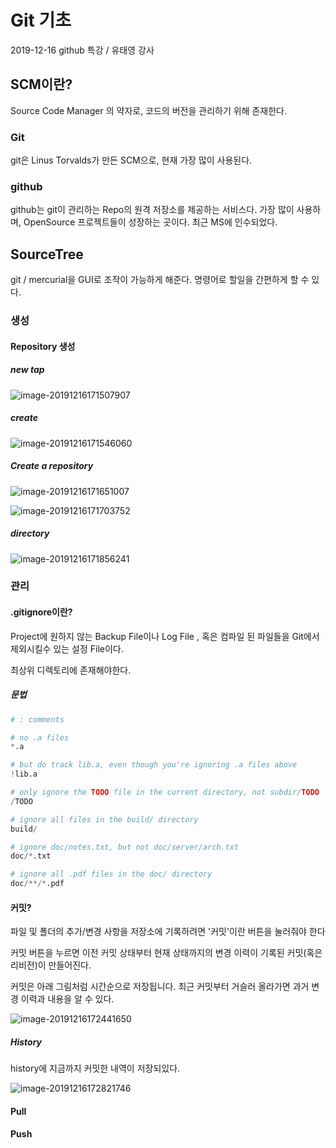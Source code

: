 # Git 기초

2019-12-16 github 특강 / 유태영 강사



## SCM이란?

Source Code Manager 의 약자로, 코드의 버전을 관리하기 위해 존재한다.



### Git

git은 Linus Torvalds가 만든 SCM으로, 현재 가장 많이 사용된다.



### github

github는 git이 관리하는 Repo의 원격 저장소를 제공하는 서비스다. 가장 많이 사용하며, OpenSource 프로젝트들이 성장하는 곳이다. 최근 MS에 인수되었다.



## SourceTree

git / mercurial을 GUI로 조작이 가능하게 해준다. 명령어로 할일을 간편하게 할 수 있다.

### 생성

#### Repository 생성

##### new tap

![image-20191216171507907](01_git기초_191216.assets/image-20191216171507907.png)



##### create

![image-20191216171546060](01_git기초_191216.assets/image-20191216171546060.png)



##### Create a repository

![image-20191216171651007](01_git기초_191216.assets/image-20191216171651007.png)



![image-20191216171703752](01_git기초_191216.assets/image-20191216171703752.png)



##### directory

![image-20191216171856241](01_git기초_191216.assets/image-20191216171856241.png)





### 관리

#### .gitignore이란?

Project에 원하지 않는 Backup File이나 Log File , 혹은 컴파일 된 파일들을 Git에서 제외시킬수 있는 설정 File이다.

최상위 디렉토리에 존재해야한다.

##### 문법

```python
# : comments

# no .a files
*.a

# but do track lib.a, even though you're ignoring .a files above
!lib.a

# only ignore the TODO file in the current directory, not subdir/TODO
/TODO

# ignore all files in the build/ directory
build/

# ignore doc/notes.txt, but not doc/server/arch.txt
doc/*.txt

# ignore all .pdf files in the doc/ directory
doc/**/*.pdf
```



#### 커밋? 

파일 및 폴더의 추가/변경 사항을 저장소에 기록하려면 '커밋'이란 버튼을 눌러줘야 한다

커밋 버튼을 누르면 이전 커밋 상태부터 현재 상태까지의 변경 이력이 기록된 커밋(혹은 리비전)이 만들어진다.

커밋은 아래 그림처럼 시간순으로 저장됩니다. 최근 커밋부터 거슬러 올라가면 과거 변경 이력과 내용을 알 수 있다.

![image-20191216172441650](01_git기초_191216.assets/image-20191216172441650.png)

##### History

history에 지금까지 커밋한 내역이 저장되있다.

![image-20191216172821746](01_git기초_191216.assets/image-20191216172821746.png)



#### Pull



#### Push


